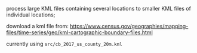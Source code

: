process large KML files containing several locations to smaller KML files of individual locations;

download a kml file from:
https://www.census.gov/geographies/mapping-files/time-series/geo/kml-cartographic-boundary-files.html

currently using `src/cb_2017_us_county_20m.kml`
